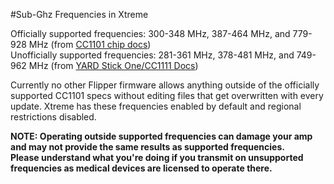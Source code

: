 #Sub-Ghz Frequencies in Xtreme 

Officially supported frequencies: 300-348 MHz, 387-464 MHz, and 779-928 MHz (from [CC1101 chip docs](https://www.ti.com/product/CC1101))<br>
Unofficially supported frequencies: 281-361 MHz, 378-481 MHz, and 749-962 MHz (from [YARD Stick One/CC1111 Docs](https://greatscottgadgets.com/yardstickone/))

Currently no other Flipper firmware allows anything outside of the officially supported CC1101 specs without editing files that get overwritten with every update.
Xtreme has these frequencies enabled by default and regional restrictions disabled.

**NOTE: Operating outside supported frequencies can damage your amp and may not provide the same results as supported frequencies.<br>
Please understand what you're doing if you transmit on unsupported frequencies as medical devices are licensed to operate there.** 
